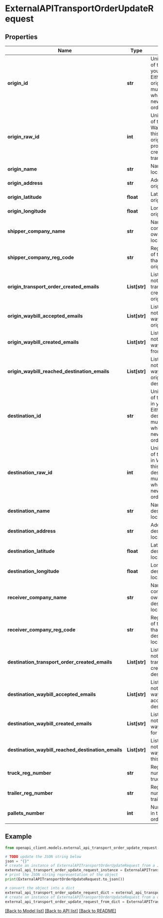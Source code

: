 # ExternalAPITransportOrderUpdateRequest


## Properties

Name | Type | Description | Notes
------------ | ------------- | ------------- | -------------
**origin_id** | **str** | Unique identifier of the origin in your system. Either this field or origin_raw_id must be provided when creating a new transport order | [optional] 
**origin_raw_id** | **int** | Unique identifier of the origin in Waybiller. Either this field or origin_id must be provided when creating a new transport order | [optional] 
**origin_name** | **str** | Name of the origin location | [optional] 
**origin_address** | **str** | Address of the origin location | [optional] 
**origin_latitude** | **float** | Latitude of the origin location | [optional] 
**origin_longitude** | **float** | Longitude of the origin location | [optional] 
**shipper_company_name** | **str** | Name of the company that owns the origin location | [optional] 
**shipper_company_reg_code** | **str** | Registration code of the company that owns the origin location | [optional] 
**origin_transport_order_created_emails** | **List[str]** | List of emails to notify when a transport order is created from this origin | [optional] 
**origin_waybill_accepted_emails** | **List[str]** | List of emails to notify when a waybill from this origin is accepted | [optional] 
**origin_waybill_created_emails** | **List[str]** | List of emails to notify when a waybill is created from this origin | [optional] 
**origin_waybill_reached_destination_emails** | **List[str]** | List of emails to notify when a waybill from this origin reaches destination | [optional] 
**destination_id** | **str** | Unique identifier of the destination in your system. Either this field or destination_raw_id must be provided when creating a new transport order | [optional] 
**destination_raw_id** | **int** | Unique identifier of the destination in Waybiller. Either this field or destination_raw_id must be provided when creating a new transport order | [optional] 
**destination_name** | **str** | Name of the destination location | [optional] 
**destination_address** | **str** | Address of the destination location | [optional] 
**destination_latitude** | **float** | Latitude of the destination location | [optional] 
**destination_longitude** | **float** | Longitude of the destination location | [optional] 
**receiver_company_name** | **str** | Name of the company that owns the destination location | [optional] 
**receiver_company_reg_code** | **str** | Registration code of the company that owns the destination location | [optional] 
**destination_transport_order_created_emails** | **List[str]** | List of emails to notify when a transport order is created for this destination | [optional] 
**destination_waybill_accepted_emails** | **List[str]** | List of emails to notify when a waybill is accepted at this destination | [optional] 
**destination_waybill_created_emails** | **List[str]** | List of emails to notify when a waybill is created for this destination | [optional] 
**destination_waybill_reached_destination_emails** | **List[str]** | List of emails to notify when a waybill reaches this destination | [optional] 
**truck_reg_number** | **str** | Registration number of the truck | [optional] 
**trailer_reg_number** | **str** | Registration number of the trailer | [optional] 
**pallets_number** | **int** | Number of pallets in the transport order | [optional] 

## Example

```python
from openapi_client.models.external_api_transport_order_update_request import ExternalAPITransportOrderUpdateRequest

# TODO update the JSON string below
json = "{}"
# create an instance of ExternalAPITransportOrderUpdateRequest from a JSON string
external_api_transport_order_update_request_instance = ExternalAPITransportOrderUpdateRequest.from_json(json)
# print the JSON string representation of the object
print(ExternalAPITransportOrderUpdateRequest.to_json())

# convert the object into a dict
external_api_transport_order_update_request_dict = external_api_transport_order_update_request_instance.to_dict()
# create an instance of ExternalAPITransportOrderUpdateRequest from a dict
external_api_transport_order_update_request_from_dict = ExternalAPITransportOrderUpdateRequest.from_dict(external_api_transport_order_update_request_dict)
```
[[Back to Model list]](../README.md#documentation-for-models) [[Back to API list]](../README.md#documentation-for-api-endpoints) [[Back to README]](../README.md)


